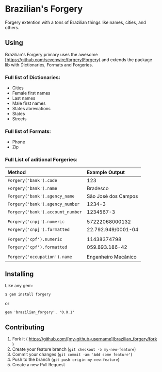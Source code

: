 # Brazilian's Forgery

Forgery extention with a tons of Brazilian things like names, cities, and others.


## Using

Brazilian's Forgery primary uses the awesome [https://github.com/sevenwire/forgery(Forgery) and extends the package lib with Dictionaries, Formats and Forgeries.


### Full list of Dictionaries:

* Cities
* Female first names
* Last names
* Male first names
* States abreviations
* States
* Streets


### Full list of Formats:

* Phone
* Zip


### Full List of aditional Forgeries:

Method                                          | Example Output
:------------------------------                 |:----------------
`Forgery('bank').code`                          | 123
`Forgery('bank').name`                          | Bradesco
`Forgery('bank').agency_name`                   | São José dos Campos
`Forgery('bank').agency_number`                 | 1234-3
`Forgery('bank').account_number`                | 1234567-3
                                                |
`Forgery('cnpj').numeric`                       | 57222068000132
`Forgery('cnpj').formatted`                     | 22.792.949/0001-04
                                                |
`Forgery('cpf').numeric`                        | 11438374798
`Forgery('cpf').formatted`                      | 059.893.186-42
                                                |
`Forgery('occupation').name`                    | Engenheiro Mecânico


## Installing

Like any gem:

```
$ gem install forgery
```

or

```
gem 'brazilian_forgery', '0.0.1'
```


## Contributing

1. Fork it ( https://github.com/[my-github-username]/brazilian_forgery/fork )
2. Create your feature branch (`git checkout -b my-new-feature`)
3. Commit your changes (`git commit -am 'Add some feature'`)
4. Push to the branch (`git push origin my-new-feature`)
5. Create a new Pull Request
